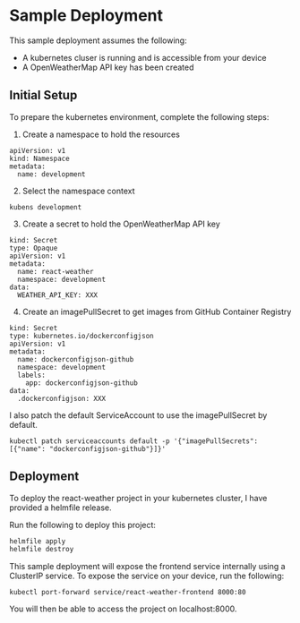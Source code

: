 # Sample Deployment

This sample deployment assumes the following:
- A kubernetes cluser is running and is accessible from your device
- A OpenWeatherMap API key has been created


## Initial Setup

To prepare the kubernetes environment, complete the following steps:

1. Create a namespace to hold the resources

```
apiVersion: v1
kind: Namespace
metadata:
  name: development
```

2. Select the namespace context

```
kubens development
```

3. Create a secret to hold the OpenWeatherMap API key

```
kind: Secret
type: Opaque
apiVersion: v1
metadata:
  name: react-weather
  namespace: development
data:
  WEATHER_API_KEY: XXX
```

4. Create an imagePullSecret to get images from GitHub Container Registry

```
kind: Secret
type: kubernetes.io/dockerconfigjson
apiVersion: v1
metadata:
  name: dockerconfigjson-github
  namespace: development
  labels:
    app: dockerconfigjson-github
data:
  .dockerconfigjson: XXX
```

I also patch the default ServiceAccount to use the imagePullSecret by default.

```
kubectl patch serviceaccounts default -p '{"imagePullSecrets": [{"name": "dockerconfigjson-github"}]}'
```

## Deployment

To deploy the react-weather project in your kubernetes cluster, I have provided a helmfile release.

Run the following to deploy this project:

```bash
helmfile apply
helmfile destroy
```

This sample deployment will expose the frontend service internally using a ClusterIP service. To expose the service on your device, run the following:

```
kubectl port-forward service/react-weather-frontend 8000:80
```

You will then be able to access the project on localhost:8000.
